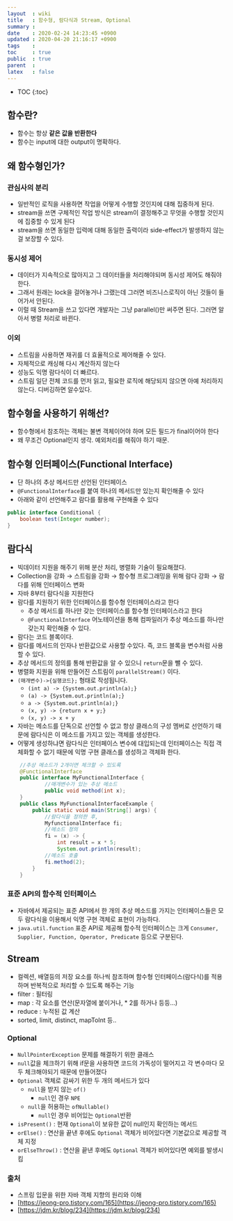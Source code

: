 ```yaml
---
layout  : wiki
title   : 함수형, 람다식과 Stream, Optional
summary : 
date    : 2020-02-24 14:23:45 +0900
updated : 2020-04-20 21:16:17 +0900
tags    : 
toc     : true
public  : true
parent  : 
latex   : false
---
```

* TOC
{:toc}

## 함수란?

- 함수는 항상 **같은 값을 반환한다**
- 함수는 input에 대한 output이 명확하다.

## 왜 함수형인가?

### 관심사의 분리

- 일반적인 로직을 사용하면 작업을 어떻게 수행할 것인지에 대해 집중하게 된다.
- stream을 쓰면 구체적인 작업 방식은 stream이 결정해주고 무엇을 수행할 것인지에 집중할 수 있게 된다
- stream을 쓰면 동일한 입력에 대해 동일한 출력이라 side-effect가 발생하지 않는 걸 보장할 수 있다.

### 동시성 제어

- 데이터가 지속적으로 많아지고 그 데이터들을 처리해야되며 동시성 제어도 해줘야 한다.
- 그래서 원래는 lock을 걸어놓거나 그랬는데 그러면 비즈니스로직이 아닌 것들이 들어가서 안된다.
- 이럴 때 Stream을 쓰고 있다면 개발자는 그냥 parallel()만 써주면 된다. 그러면 알아서 병렬 처리로 바뀐다.

### 이외

- 스트림을 사용하면 재귀를 더 효율적으로 제어해줄 수 있다.
- 자체적으로 캐싱해 다시 계산하지 않는다
- 성능도 익명 람다식이 더 빠르다.
- 스트림 일단 전체 코드를 먼저 읽고, 필요한 로직에 해당되지 않으면 아예 처리하지 않는다. 디버깅하면 알수있다.

## 함수형을 사용하기 위해선?

- 함수형에서 참조하는 객체는 불변 객체이어야 하며 모든 필드가 final이어야 한다
- 왜 무조건 Optional인지 생각. 예외처리를 해줘야 하기 때문.

## 함수형 인터페이스(Functional Interface)

- 단 하나의 추상 메서드만 선언된 인터페이스
- `@FunctionalInterface`를 붙여 하나의 메서드만 있는지 확인해줄 수 있다
- 아래와 같이 선언해주고 람다를 활용해 구현해줄 수 있다

```java
public interface Conditional {
    boolean test(Integer number);
}
```



## 람다식

- 빅데이터 지원을 해주기 위해 분산 처리, 병렬화 기술이 필요해졌다.
- Collection을 강화 → 스트림을 강화 → 함수형 프로그래밍을 위해 람다 강화 → 람다를 위해 인터페이스 변화
- 자바 8부터 람다식을 지원한다
- 람다를 지원하기 위한 인터페이스를 함수형 인터페이스라고 한다
    - 추상 메서드를 하나만 갖는 인터페이스를 함수형 인터페이스라고 한다
    - `@FunctionalInterface` 어노테이션을 통해 컴파일러가 추상 메소드를 하나만 갖는지 확인해줄 수 있다.
- 람다는 코드 블록이다.
- 람다를 메서드의 인자나 반환값으로 사용할 수있다. 즉, 코드 블록을 변수처럼 사용할 수 있다.
- 추상 메서드의 정의를 통해 반환값을 알 수 있으니 `return`문을 뺄 수 있다.
- 병렬화 지원을 위해 만들어진 스트림이 `parallelStream()` 이다.
- `(매개변수)->{실행코드};` 형태로 작성됩니다.
    - `(int a) -> {System.out.println(a);}`
    - `(a) -> {System.out.println(a);}`
    - `a -> {System.out.println(a);}`
    - `(x, y) -> {return x + y;}`
    - `(x, y) -> x + y`
- 자바는 메소드를 단독으로 선언할 수 없고 항상 클래스의 구성 멤버로 선언하기 때문에 람다식은 이 메소드를 가지고 있는 객체를 생성한다.
- 어떻게 생성하냐면 람다식은 인터페이스 변수에 대입되는데 인터페이스는 직접 객체화할 수 없기 때문에 익명 구현 클래스를 생성하고 객체화 한다.
```java
    //추상 메소드가 2개이면 체크할 수 있도록
    @FunctionalInterface
    public interface MyFunctionalInterface {
    		//매개변수가 있는 추상 메소드
    		public void method(int x);
    }
    public class MyFunctionalInterfaceExample {
    	public static void main(String[] args) {
    		//람다식을 정의한 후,
    		MyfunctionalInterface fi;
    		//메소드 정의
    		fi = (x) -> {
    			int result = x * 5;
    			System.out.println(result);
    		//메소드 호출
    		fi.method(2);
    	}
    }
```

### 표준 API의 함수적 인터페이스

- 자바에서 제공되는 표준 API에서 한 개의 추상 메소드를 가지는 인터페이스들은 모두 람다식을 이용해서 익명 구현 객체로 표현이 가능하다.
- `java.util.function` 표준 API로 제공해 함수적 인터페이스는 크게 `Consumer, Supplier, Function, Operator, Predicate` 등으로 구분된다.

## Stream

- 컬렉션, 배열등의 저장 요소를 하나씩 참조하며 함수형 인터페이스(람다식)를 적용하며 반복적으로 처리할 수 있도록 해주는 기능
- filter : 필터링
- map : 각 요소를 연산(문자열에 붙이거나, * 2를 하거나 등등...)
- reduce : 누적된 값 계산
- sorted, limit, distinct, mapToInt 등..

### Optional

- `NullPointerException` 문제를 해결하기 위한 클래스
- `null`값을 체크하기 위해 if문을 사용하면 코드의 가독성이 떨어지고 각 변수마다 모두 체크해야되기 때문에 만들어졌다
- `Optional` 객체로 감싸기 위한 두 개의 메서드가 있다
    - `null`을 받지 않는 `of()`
        - `null`인 경우 `NPE`
    - `null`을 허용하는 `ofNullable()`
        - `null`인 경우 비어있는 `Optional`반환
- `isPresent()` : 현재 `Optional`이 보유한 값이 null인지 확인하는 메서드
- `orElse()` : 연산을 끝낸 후에도 `Optional` 객체가 비어있다면 기본값으로 제공할 객체 지정
- `orElseThrow()` : 연산을 끝낸 후에도 `Optional` 객체가 비어있다면 예외를 발생시킴

### 출처

- 스프링 입문을 위한 자바 객체 지향의 원리와 이해
- [https://jeong-pro.tistory.com/165](https://jeong-pro.tistory.com/165)
- [https://jdm.kr/blog/234](https://jdm.kr/blog/234)
